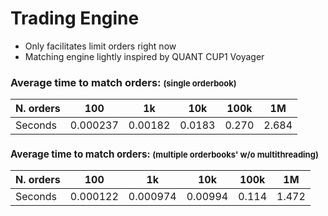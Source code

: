 # Trading Engine
- Only facilitates limit orders right now
- Matching engine lightly inspired by QUANT CUP1 Voyager

### Average time to match orders: <font size='2'>(single orderbook)<font>
N. orders | 100 | 1k | 10k | 100k | 1M
--- | --- | --- | --- |--- |---
Seconds | 0.000237 | 0.00182 | 0.0183 | 0.270 | 2.684

### Average time to match orders: <font size='2'>(multiple orderbooks' w/o multithreading)<font>
N. orders | 100 | 1k | 10k | 100k | 1M
--- | --- | --- | --- |--- |---
Seconds | 0.000122 | 0.000974 | 0.00994 | 0.114 | 1.472